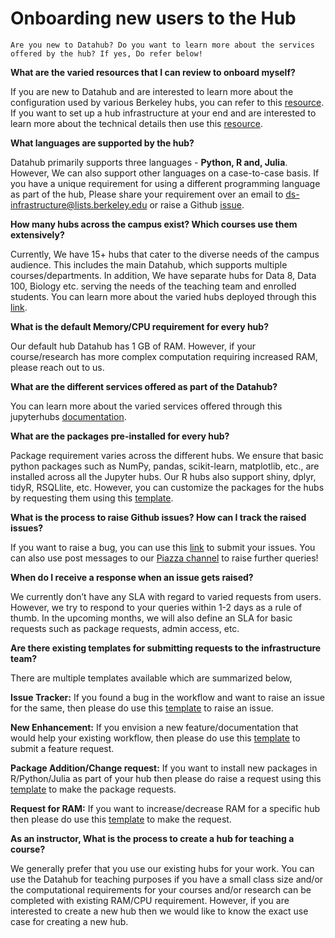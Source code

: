 # Onboarding new users to the Hub

```{note}
Are you new to Datahub? Do you want to learn more about the services offered by the hub? If yes, Do refer below!

```

**What are the varied resources that I can review to onboard myself?**

If you are new to Datahub and are interested to learn more about the configuration used by various Berkeley hubs, you can refer to this [resource](https://docs.datahub.berkeley.edu/en/latest/). If you want to set up a hub infrastructure at your end and are interested to learn more about the technical details then use this [resource](https://zero-to-jupyterhub.readthedocs.io/en/latest/).

**What languages are supported by the hub?**

Datahub primarily supports three languages - **Python, R and, Julia**. However, We can also support other languages on a case-to-case basis. If you have a unique requirement for using a different programming language as part of the hub, Please share your requirement over an email to ds-infrastructure@lists.berkeley.edu or raise a Github [issue](https://github.com/berkeley-dsep-infra/datahub/issues/new/choose).

**How many hubs across the campus exist? Which courses use them extensively?**

Currently, We have 15+ hubs that cater to the diverse needs of the campus audience. This includes the main Datahub, which supports multiple courses/departments. In addition, We have separate hubs for Data 8, Data 100, Biology etc. serving the needs of the teaching team and enrolled students. You can learn more about the varied hubs deployed through this [link](https://docs.datahub.berkeley.edu/en/latest/users/hubs.html).

**What is the default Memory/CPU requirement for every hub?**

Our default hub Datahub has 1 GB of RAM. However, if your course/research has more complex computation requiring increased RAM, please reach out to us.

**What are the different services offered as part of the Datahub?**

You can learn more about the varied services offered through  this jupyterhubs [documentation](https://docs.datahub.berkeley.edu/en/latest/users/services.html).

**What are the packages pre-installed for every hub?**

Package requirement varies across the different hubs. We ensure that basic python packages such as NumPy, pandas, scikit-learn, matplotlib, etc., are installed across all the Jupyter hubs. Our R hubs also support shiny, dplyr, tidyR, RSQLlite, etc. However, you can customize the packages for the hubs by requesting them using this [template](https://github.com/berkeley-dsep-infra/datahub/issues/new?assignees=&labels=support&template=datahub-package-addition---change-request.md&title=Request+python+package+X+for+class+Y).

**What is the process to raise Github issues? How can I track the raised issues?**

If you want to raise a bug, you can use this [link](https://github.com/berkeley-dsep-infra/datahub/issues/new/choose) to submit your issues. You can also use post messages to our [Piazza channel](https://piazza.com/class/ksqmnrrhvcl11f) to raise further queries!

**When do I receive a response when an issue gets raised?**

We currently don’t have any SLA with regard to varied requests from users. However, we try to respond to your queries within 1-2 days as a rule of thumb. In the upcoming months, we will also define an SLA for basic requests such as package requests, admin access, etc.

**Are there existing templates for submitting requests to the infrastructure team?**

There are multiple templates available which are summarized below,

**Issue Tracker:** If you found a bug in the workflow and want to raise an issue for the same, then please do use this [template](https://github.com/berkeley-dsep-infra/datahub/issues/new?assignees=&labels=bug&template=bug_report.yml) to raise an issue.

**New Enhancement:** If you envision a new feature/documentation that would help your existing workflow, then please do use this [template](https://github.com/berkeley-dsep-infra/datahub/issues/new?assignees=&labels=type%3A+enhancement&template=featurerequest.md) to submit a feature request.

**Package Addition/Change request:** If you want to install new packages in R/Python/Julia as part of your hub then please do raise a request using this [template](https://github.com/berkeley-dsep-infra/datahub/issues/new?assignees=&labels=support&template=higher-resources.md&title=Request+more+RAM+for+class+X) to make the package requests.

**Request for RAM:** If you want to increase/decrease RAM for a specific hub then please do use this [template](https://github.com/berkeley-dsep-infra/datahub/issues/new?assignees=&labels=support&template=datahub-package-addition---change-request.md&title=Request+python+package+X+for+class+Y) to make the request.

**As an instructor, What is the process to create a hub for teaching a course?**

We generally prefer that you use our existing hubs for your work. You can use the Datahub for teaching purposes if you have a small class size and/or the computational requirements for your courses and/or research can be completed with existing RAM/CPU requirement. However, if you are interested to create a new hub then we would like to know the exact use case for creating a new hub.
